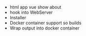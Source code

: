 - html app
  vue show about
- hook into WebServer
- Installer
- Docker container support so builds
- Wrap output into docker container
